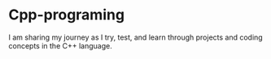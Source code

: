 # Cpp-programing
I am sharing my journey as I try, test, and learn through projects and coding concepts in the C++ language.
